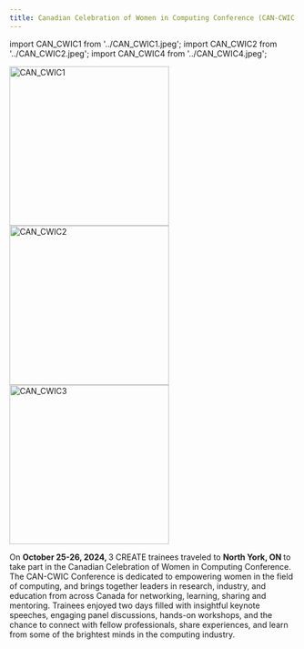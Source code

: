 ```yaml
---
title: Canadian Celebration of Women in Computing Conference (CAN-CWIC 2024)
---
```

import CAN_CWIC1 from '../CAN_CWIC1.jpeg';
import CAN_CWIC2 from '../CAN_CWIC2.jpeg';
import CAN_CWIC4 from '../CAN_CWIC4.jpeg';

<p>
<img class="image" src={CAN_CWIC1} alt="CAN_CWIC1" width="280"/>
<img class="image" src={CAN_CWIC2} alt="CAN_CWIC2" width="280"/>
<img class="image" src={CAN_CWIC4} alt="CAN_CWIC3" width="280"/> 
</p>


On <strong> October 25-26, 2024, </strong>3 CREATE trainees traveled to <strong> North York, ON </strong>to take part in the Canadian Celebration of Women in Computing Conference.  The CAN-CWIC Conference is dedicated to empowering women in the field of computing, and brings together leaders in research, industry, and education from across Canada for networking, learning, sharing and mentoring.  Trainees enjoyed two days filled with insightful keynote speeches, engaging panel discussions, hands-on workshops, and the chance to connect with fellow professionals, share experiences, and learn from some of the brightest minds in the computing industry.
